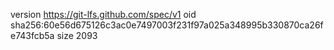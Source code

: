 version https://git-lfs.github.com/spec/v1
oid sha256:60e56d675126c3ac0e7497003f231f97a025a348995b330870ca26fe743fcb5a
size 2093
